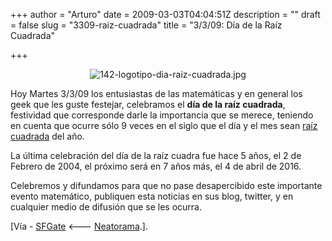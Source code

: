 +++
author = "Arturo"
date = 2009-03-03T04:04:51Z
description = ""
draft = false
slug = "3309-raiz-cuadrada"
title = "3/3/09: Día de la Raíz Cuadrada"

+++

<p align="center"><img src="http://geeksan.com/wp-content/uploads/import/142-logotipo-dia-raiz-cuadrada.jpg" alt="142-logotipo-dia-raiz-cuadrada.jpg" /></p>

Hoy Martes 3/3/09 los entusiastas de las matemáticas y en general los geek que les guste festejar, celebramos el <strong>día de la raíz cuadrada</strong>, festividad que corresponde darle la importancia que se merece, teniendo en cuenta que ocurre sólo 9 veces en el siglo que el día y el mes sean <a href="http://geek.cl/wp-content/uploads/2009/03/Ra%C3%ADz_cuadrada">raíz cuadrada</a> del año.

La última celebración del día de la raíz cuadra fue hace 5 años, el 2 de Febrero de 2004, el próximo será en 7 años más, el 4 de abril de 2016.

Celebremos y difundamos para que no pase desapercibido este importante evento matemático, publiquen esta noticias en sus blog, twitter, y en cualquier medio de difusión que se les ocurra.

[Vía - <a href="http://www.sfgate.com/cgi-bin/article.cgi?f=/n/a/2009/03/02/state/n161221S74.DTL">SFGate</a> &lt;--- <a href="http://geek.cl/wp-content/uploads/2009/03/3309-celebrate-square-root-day">Neatorama</a>.].